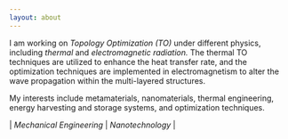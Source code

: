 ```yaml
---
layout: about
---
```


I am working on *Topology Optimization (TO)* under different physics, including *thermal* and *electromagnetic radiation.* The thermal TO techniques are utilized to enhance the heat transfer rate, and the optimization techniques are implemented in electromagnetism to alter the wave propagation within the multi-layered structures.

My interests include metamaterials, nanomaterials, thermal engineering, energy harvesting and storage systems, and optimization techniques.

| *Mechanical Engineering* | *Nanotechnology* |
